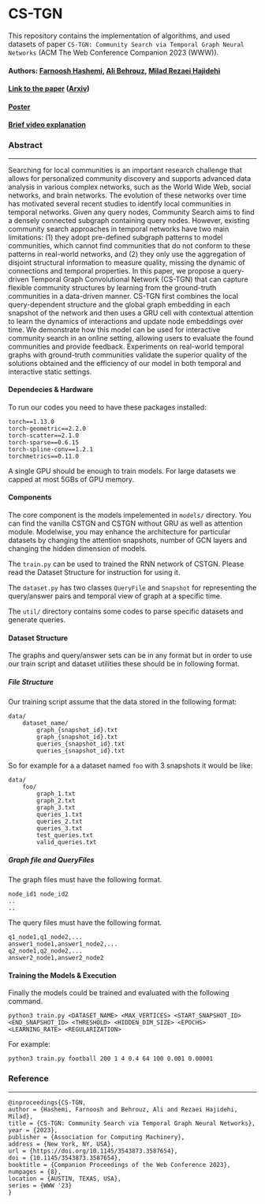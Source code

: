 # CS-TGN
This repository contains the implementation of algorithms, and used datasets of paper ``CS-TGN: Community Search via Temporal Graph Neural Networks`` (ACM The Web Conference Companion 2023  (WWW)). 


#### Authors: [Farnoosh Hashemi](https://farnooshha.github.io//), [Ali Behrouz](https://abehrouz.github.io/), [Milad Rezaei Hajidehi](https://www.linkedin.com/in/milad-rezaei-hajidehi-63013773/)
#### [Link to the paper](https://doi.org/10.1145/3543873.3587654) ([Arxiv](https://arxiv.org/abs/2303.08964))
#### [Poster]()
#### [Brief video explanation]()



### Abstract
----------------  
Searching for local communities is an important research challenge that allows for personalized community discovery and supports advanced data analysis in various complex networks, such as the World Wide Web, social networks, and brain networks. The evolution of these networks over time has motivated several recent studies to identify local communities in temporal networks. Given any query nodes, Community Search aims to find a densely connected subgraph containing query nodes. However, existing community search approaches in temporal networks have two main limitations: (1) they adopt pre-defined subgraph patterns to model communities, which cannot find communities that do not conform to these patterns in real-world networks, and (2) they only use the aggregation of disjoint structural information to measure quality, missing the dynamic of connections and temporal properties. In this paper, we propose a query-driven Temporal Graph Convolutional Network (CS-TGN) that can capture flexible community structures by learning from the ground-truth communities in a data-driven manner. CS-TGN first combines the local query-dependent structure and the global graph embedding in each snapshot of the network and then uses a GRU cell with contextual attention to learn the dynamics of interactions and update node embeddings over time. We demonstrate how this model can be used for interactive community search in an online setting, allowing users to evaluate the found communities and provide feedback. Experiments on real-world temporal graphs with ground-truth communities validate the superior quality of the solutions obtained and the efficiency of our model in both temporal and interactive static settings.




#### Dependecies & Hardware
To run our codes you need to have these packages installed:

```
torch==1.13.0
torch-geometric==2.2.0
torch-scatter==2.1.0
torch-sparse==0.6.15
torch-spline-conv==1.2.1
torchmetrics==0.11.0
```

A single GPU should be enough to train models. For large datasets we capped at most 5GBs of GPU memory.  

#### Components
The core component is the models impelemented in `models/` directory. You can find the vanilla CSTGN and CSTGN without GRU as well as attention module. Modelwise, you may enhance the architecture for particular datasets by changing the attention snapshots, number of GCN layers and changing the hidden dimension of models. 

The `train.py` can be used to trained the RNN network of CSTGN. Please read the Dataset Structure for instruction for using it. 

The `dataset.py` has two classes `QueryFile` and `Snapshot` for representing the query/answer pairs and temporal view of graph at a specific time. 

The `util/` directory contains some codes to parse specific datasets and generate queries. 

#### Dataset Structure
The graphs and query/answer sets can be in any format but in order to use our train script and dataset utilities these should be in following format. 

##### File Structure
Our training script assume that the data stored in the following format:
```
data/
    dataset_name/
        graph_{snapshot_id}.txt
        graph_{snapshot_id}.txt
        queries_{snapshot_id}.txt
        queries_{snapshot_id}.txt
```

So for example for a a dataset named `foo` with 3 snapshots it would be like:

```
data/
    foo/
        graph_1.txt
        graph_2.txt
        graph_3.txt
        queries_1.txt
        queries_2.txt
        queries_3.txt
        test_queries.txt
        valid_queries.txt
```

##### Graph file and QueryFiles

The graph files must have the following format. 
```
node_id1 node_id2
..
..
```

The query files must have the following format. 

```
q1_node1,q1_node2,...
answer1_node1,answer1_node2,...
q2_node1,q2_node2,...
answer2_node1,answer2_node2
```

#### Training the Models & Execution

Finally the models could be trained and evaluated with the following command. 

```
python3 train.py <DATASET_NAME> <MAX_VERTICES> <START_SNAPSHOT_ID> <END_SNAPSHOT_ID> <THRESHOLD> <HIDDEN_DIM_SIZE> <EPOCHS> <LEARNING_RATE> <REGULARIZATION>
```

For example:
```
python3 train.py football 200 1 4 0.4 64 100 0.001 0.00001
```


### Reference
----------------  
```
@inproceedings{CS-TGN,
author = {Hashemi, Farnoosh and Behrouz, Ali and Rezaei Hajidehi, Milad},
title = {CS-TGN: Community Search via Temporal Graph Neural Networks},
year = {2023},
publisher = {Association for Computing Machinery},
address = {New York, NY, USA},
url = {https://doi.org/10.1145/3543873.3587654},
doi = {10.1145/3543873.3587654},
booktitle = {Companion Proceedings of the Web Conference 2023},
numpages = {8},
location = {AUSTIN, TEXAS, USA},
series = {WWW '23}
}
```

